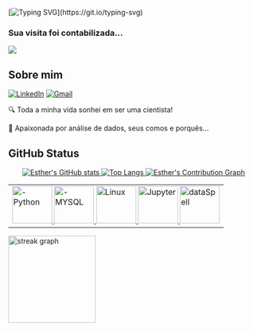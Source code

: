 [![Typing SVG](https://readme-typing-svg.herokuapp.com/?color=FF4500&size=35&center=true&vCenter=true&width=1000&lines=Olá!+Meu+nome+é+Esther;Bem+vindo(a)+ao+meu+GitHub!)](https://git.io/typing-svg)

### Sua visita foi contabilizada...
<div align="left"> <img src="https://profile-counter.glitch.me/technoShadeKid/count.svg?"  /> </div>

## Sobre mim
[![LinkedIn](https://img.shields.io/badge/linkedin-000?style=for-the-badge&logo=linkedin&logoColor=blue)](https://www.linkedin.com/in/esthertrombetta/)
[![Gmail](https://img.shields.io/badge/Gmail-000?style=for-the-badge&logo=gmail)](mailto:esthergarcia.dev@gmail.com)

🔍 Toda a minha vida sonhei em ser uma cientista!

🎲 Apaixonada por análise de dados, seus comos e porquês...


## GitHub Status

<div align="center">
  <a href="https://github.com/technoShadeKid">
  <img src="https://github-readme-stats.vercel.app/api?username=technoShadeKid&show_icons=true&theme=merko" alt="Esther's GitHub stats">
  <img src="https://github-readme-stats.vercel.app/api/top-langs/?username=technoShadeKid&layout=compact&theme=merko" alt="Top Langs">
  <img src="https://github-readme-activity-graph.vercel.app/graph?username=technoShadeKid&layout=compact&theme=merko" alt="Esther's Contribution Graph" href="https://github.com/ashutosh00710/github-readme-activity-graph">
</div>

<table border=0>
    <tr>
        <td>
          <img alt="-Python" height="75" width="80" src="https://cdn.jsdelivr.net/gh/devicons/devicon/icons/python/python-original.svg" />
          <img alt="-MYSQL" height="75" width="80" src="https://cdn.jsdelivr.net/gh/devicons/devicon/icons/mysql/mysql-original-wordmark.svg" />
          <img alt="Linux" height="75" width="80" src="https://cdn.jsdelivr.net/gh/devicons/devicon@latest/icons/linux/linux-original.svg" />
          <img alt="Jupyter" height="75" width="80" src="https://cdn.jsdelivr.net/gh/devicons/devicon@latest/icons/jupyter/jupyter-original-wordmark.svg" />
          <img alt="dataSpell" height="75" width="80" src="https://cdn.jsdelivr.net/gh/devicons/devicon@latest/icons/dataspell/dataspell-original.svg" />
        </td>
    </tr>    
  </table>

  <div align="left">
  <img src="https://streak-stats.demolab.com?user=technoShadeKid&locale=en&mode=daily&theme=dark&hide_border=false&border_radius=5" height="175" alt="streak graph"  />
</div>

